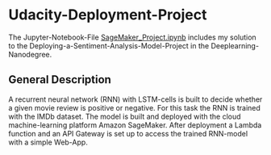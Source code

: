 # Udacity-Deployment-Project

The Jupyter-Notebook-File [SageMaker_Project.ipynb](SageMaker_Project.ipynb) includes my
solution to the Deploying-a-Sentiment-Analysis-Model-Project in the Deeplearning-Nanodegree. 

## General Description

A recurrent neural network (RNN) with LSTM-cells is built to decide whether a given movie review
is positive or negative. For this task the RNN is trained with the IMDb dataset. The model is
built and deployed with the cloud machine-learning platform Amazon SageMaker. After deployment
a Lambda function and an API Gateway is set up to access the trained RNN-model with a simple 
Web-App.

